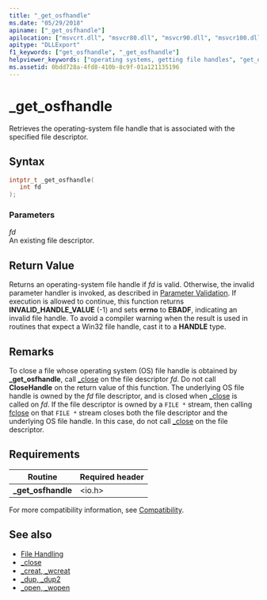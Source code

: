 ```yaml
---
title: "_get_osfhandle"
ms.date: "05/29/2018"
apiname: ["_get_osfhandle"]
apilocation: ["msvcrt.dll", "msvcr80.dll", "msvcr90.dll", "msvcr100.dll", "msvcr100_clr0400.dll", "msvcr110.dll", "msvcr110_clr0400.dll", "msvcr120.dll", "msvcr120_clr0400.dll", "ucrtbase.dll", "api-ms-win-crt-stdio-l1-1-0.dll"]
apitype: "DLLExport"
f1_keywords: ["get_osfhandle", "_get_osfhandle"]
helpviewer_keywords: ["operating systems, getting file handles", "get_osfhandle function", "_get_osfhandle function", "file handles [C++], operating system"]
ms.assetid: 0bdd728a-4fd8-410b-8c9f-01a121135196
---
```

# _get_osfhandle

Retrieves the operating-system file handle that is associated with the specified file descriptor.

## Syntax

```C
intptr_t _get_osfhandle(
   int fd
);
```

### Parameters

*fd*<br/>
An existing file descriptor.

## Return Value

Returns an operating-system file handle if *fd* is valid. Otherwise, the invalid parameter handler is invoked, as described in [Parameter Validation](../../c-runtime-library/parameter-validation.md). If execution is allowed to continue, this function returns **INVALID_HANDLE_VALUE** (-1) and sets **errno** to **EBADF**, indicating an invalid file handle. To avoid a compiler warning when the result is used in routines that expect a Win32 file handle, cast it to a **HANDLE** type.

## Remarks

To close a file whose operating system (OS) file handle is obtained by **_get_osfhandle**, call [_close](close.md) on the file descriptor *fd*. Do not call **CloseHandle** on the return value of this function. The underlying OS file handle is owned by the *fd* file descriptor, and is closed when [_close](close.md) is called on *fd*. If the file descriptor is owned by a `FILE *` stream, then calling [fclose](fclose-fcloseall.md) on that `FILE *` stream closes both the file descriptor and the underlying OS file handle. In this case, do not call [_close](close.md) on the file descriptor.

## Requirements

|Routine|Required header|
|-------------|---------------------|
|**_get_osfhandle**|\<io.h>|

For more compatibility information, see [Compatibility](../../c-runtime-library/compatibility.md).

## See also

- [File Handling](../../c-runtime-library/file-handling.md)
- [_close](close.md)
- [_creat, _wcreat](creat-wcreat.md)
- [_dup, _dup2](dup-dup2.md)
- [_open, _wopen](open-wopen.md)
